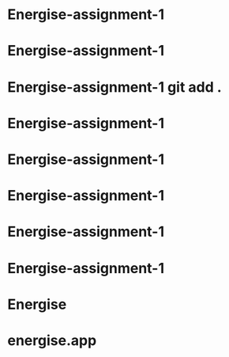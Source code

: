 # Energise-assignment-1
# Energise-assignment-1
# Energise-assignment-1 git add .
# Energise-assignment-1
# Energise-assignment-1
# Energise-assignment-1
# Energise-assignment-1
# Energise-assignment-1
# Energise
# energise.app
